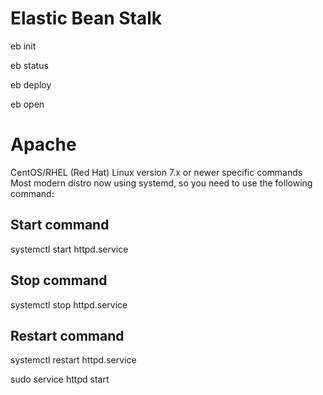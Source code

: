 # Elastic Bean Stalk

eb init

eb status

eb deploy

eb open


# Apache

CentOS/RHEL (Red Hat) Linux version 7.x or newer specific commands
Most modern distro now using systemd, so you need to use the following command:
## Start command ##
systemctl start httpd.service
## Stop command ##
systemctl stop httpd.service
## Restart command ##
systemctl restart httpd.service


sudo service httpd start  
